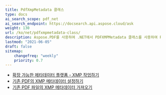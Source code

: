 ```yaml
---
title: PdfXmpMetadata 클래스
type: docs
ai_search_scope: pdf_net
ai_search_endpoint: https://docsearch.api.aspose.cloud/ask
weight: 130
url: /ko/net/pdfxmpmetadata-class/
description: Aspose.PDF를 사용하여 .NET에서 PDFXMPMetadata 클래스를 사용하여 PDF 파일의 XMP 메타데이터를 처리하는 방법을 알아보세요.
lastmod: "2021-06-05"
draft: false
sitemap:
    changefreq: "weekly"
    priority: 0.7
---
```

- [확장 가능한 메타데이터 플랫폼 - XMP 작업하기](/pdf/ko/net/working-with-extensible-metadata-platform-xmp/)
- [기존 PDF의 XMP 메타데이터 설정하기](/pdf/ko/net/set-xmp-metadata-of-an-existing-pdf/)
- [기존 PDF 파일의 XMP 메타데이터 가져오기](/pdf/ko/net/get-xmp-metadata-of-an-existing-pdf-file/)